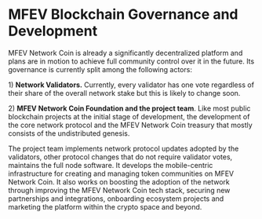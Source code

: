 # MFEV Blockchain Governance and Development

MFEV Network Coin is already a significantly decentralized platform and plans are in motion to achieve full community control over it in the future. Its governance is currently split among the following actors:

1\) **Network Validators.** Currently, every validator has one vote regardless of their share of the overall network stake but this is likely to change soon.

2\) **MFEV Network Coin Foundation and the project team**. Like most public blockchain projects at the initial stage of development, the development of the core network protocol and the MFEV Network Coin treasury that mostly consists of the undistributed genesis.

The project team implements network protocol updates adopted by the validators, other protocol changes that do not require validator votes, maintains the full node software. It develops the mobile-centric infrastructure for creating and managing token communities on MFEV Network Coin. It also works on boosting the adoption of the network through improving the MFEV Network Coin tech stack, securing new partnerships and integrations, onboarding ecosystem projects and marketing the platform within the crypto space and beyond.
